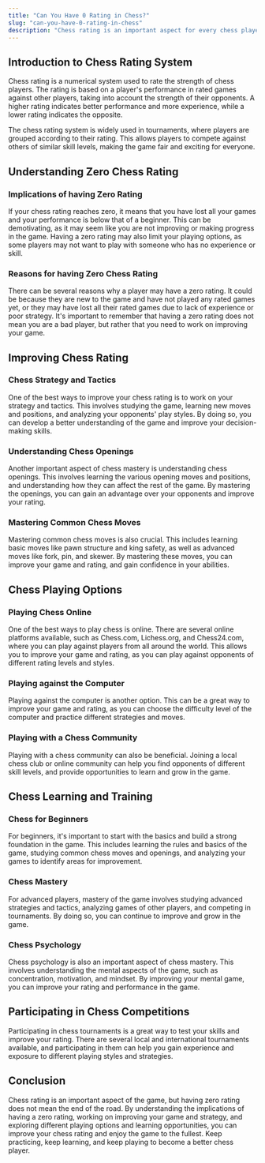 ```yaml
---
title: "Can You Have 0 Rating in Chess?"
slug: "can-you-have-0-rating-in-chess"
description: "Chess rating is an important aspect for every chess player, but what happens when your rating reaches zero? Find out the implications of having zero rating, reasons why it may happen, and learn how to improve your chess game and rating."
---
```


## Introduction to Chess Rating System

Chess rating is a numerical system used to rate the strength of chess players. The rating is based on a player's performance in rated games against other players, taking into account the strength of their opponents. A higher rating indicates better performance and more experience, while a lower rating indicates the opposite.

The chess rating system is widely used in tournaments, where players are grouped according to their rating. This allows players to compete against others of similar skill levels, making the game fair and exciting for everyone.

## Understanding Zero Chess Rating

### Implications of having Zero Rating

If your chess rating reaches zero, it means that you have lost all your games and your performance is below that of a beginner. This can be demotivating, as it may seem like you are not improving or making progress in the game. Having a zero rating may also limit your playing options, as some players may not want to play with someone who has no experience or skill.

### Reasons for having Zero Chess Rating

There can be several reasons why a player may have a zero rating. It could be because they are new to the game and have not played any rated games yet, or they may have lost all their rated games due to lack of experience or poor strategy. It's important to remember that having a zero rating does not mean you are a bad player, but rather that you need to work on improving your game.

## Improving Chess Rating

### Chess Strategy and Tactics

One of the best ways to improve your chess rating is to work on your strategy and tactics. This involves studying the game, learning new moves and positions, and analyzing your opponents' play styles. By doing so, you can develop a better understanding of the game and improve your decision-making skills.

### Understanding Chess Openings

Another important aspect of chess mastery is understanding chess openings. This involves learning the various opening moves and positions, and understanding how they can affect the rest of the game. By mastering the openings, you can gain an advantage over your opponents and improve your rating.

### Mastering Common Chess Moves

Mastering common chess moves is also crucial. This includes learning basic moves like pawn structure and king safety, as well as advanced moves like fork, pin, and skewer. By mastering these moves, you can improve your game and rating, and gain confidence in your abilities.

## Chess Playing Options

### Playing Chess Online

One of the best ways to play chess is online. There are several online platforms available, such as Chess.com, Lichess.org, and Chess24.com, where you can play against players from all around the world. This allows you to improve your game and rating, as you can play against opponents of different rating levels and styles.

### Playing against the Computer

Playing against the computer is another option. This can be a great way to improve your game and rating, as you can choose the difficulty level of the computer and practice different strategies and moves.

### Playing with a Chess Community

Playing with a chess community can also be beneficial. Joining a local chess club or online community can help you find opponents of different skill levels, and provide opportunities to learn and grow in the game.

## Chess Learning and Training

### Chess for Beginners

For beginners, it's important to start with the basics and build a strong foundation in the game. This includes learning the rules and basics of the game, studying common chess moves and openings, and analyzing your games to identify areas for improvement.

### Chess Mastery

For advanced players, mastery of the game involves studying advanced strategies and tactics, analyzing games of other players, and competing in tournaments. By doing so, you can continue to improve and grow in the game.

### Chess Psychology

Chess psychology is also an important aspect of chess mastery. This involves understanding the mental aspects of the game, such as concentration, motivation, and mindset. By improving your mental game, you can improve your rating and performance in the game.

## Participating in Chess Competitions

Participating in chess tournaments is a great way to test your skills and improve your rating. There are several local and international tournaments available, and participating in them can help you gain experience and exposure to different playing styles and strategies.

## Conclusion

Chess rating is an important aspect of the game, but having zero rating does not mean the end of the road. By understanding the implications of having a zero rating, working on improving your game and strategy, and exploring different playing options and learning opportunities, you can improve your chess rating and enjoy the game to the fullest. Keep practicing, keep learning, and keep playing to become a better chess player.
